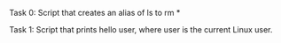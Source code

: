 Task 0: Script that creates an alias of ls to rm *

Task 1: Script that prints hello user, where user is the current Linux user.

